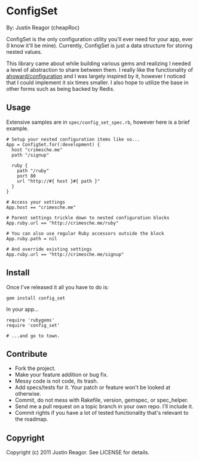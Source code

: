 ConfigSet
=======

By: Justin Reagor (cheapRoc)

ConfigSet is the only configuration utility you'll ever need for your app, ever (I know it'll be mine). Currently, ConfigSet is just a data structure for storing nested values.

This library came about while building various gems and realizing I needed a level of abstraction to share between them. I really like the functionality of [ahoward/configuration](https://github.com/ahoward/configuration) and I was largely inspired by it, however I noticed that I could implement it six times smaller. I also hope to utilize the base in other forms such as being backed by Redis.


Usage
-----

Extensive samples are in `spec/config_set_spec.rb`, however here is a brief example.

    # Setup your nested configuration items like so...
    App = ConfigSet.for(:development) {
      host "crimesche.me"
      path "/signup"

      ruby {
        path "/ruby"
        port 80
        url "http://#{ host }#{ path }"
      }
    }
    
    # Access your settings
    App.host == "crimesche.me"

    # Parent settings trickle down to nested configuration blocks
    App.ruby.url == "http://crimesche.me/ruby"

    # You can also use regular Ruby accessors outside the block
    App.ruby.path = nil

    # And override existing settings
    App.ruby.url == "http://crimesche.me/signup"


Install
-------

Once I've released it all you have to do is:

`gem install config_set`

In your app...

    require 'rubygems'
    require 'config_set'

    # ...and go to town.

    
Contribute
----------

* Fork the project.
* Make your feature addition or bug fix.
* Messy code is not code, its trash.
* Add specs/tests for it. Your patch or feature won't be looked at otherwise.
* Commit, do not mess with Rakefile, version, gemspec, or spec_helper.
* Send me a pull request on a topic branch in your own repo. I'll include it.
* Commit rights if you have a lot of tested functionality that's relevant to the roadmap.


Copyright
---------

Copyright (c) 2011 Justin Reagor. See LICENSE for details.

